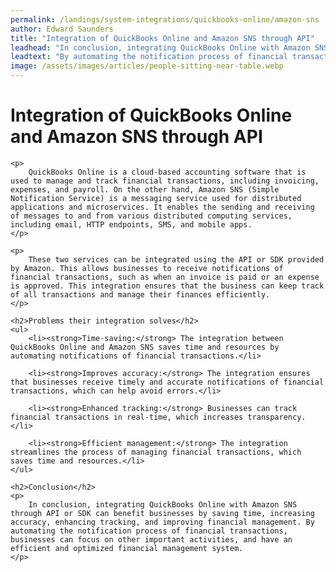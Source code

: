 ```yaml
---
permalink: /landings/system-integrations/quickbooks-online/amazon-sns
author: Edward Saunders
title: "Integration of QuickBooks Online and Amazon SNS through API"
leadhead: "In conclusion, integrating QuickBooks Online with Amazon SNS through API or SDK can benefit businesses by saving time, increasing accuracy, enhancing tracking, and improving financial management"
leadtext: "By automating the notification process of financial transactions, businesses can focus on other important activities, and have an efficient and optimized financial management system."
image: /assets/images/articles/people-sitting-near-table.webp
---
```

<div class="arttext">	<h1>Integration of QuickBooks Online and Amazon SNS through API</h1>
	
	<p>
		QuickBooks Online is a cloud-based accounting software that is used to manage and track financial transactions, including invoicing, expenses, and payroll. On the other hand, Amazon SNS (Simple Notification Service) is a messaging service used for distributed applications and microservices. It enables the sending and receiving of messages to and from various distributed computing services, including email, HTTP endpoints, SMS, and mobile apps.
	</p>
	
	<p>
		These two services can be integrated using the API or SDK provided by Amazon. This allows businesses to receive notifications of financial transactions, such as when an invoice is paid or an expense is approved. This integration ensures that the business can keep track of all transactions and manage their finances efficiently.
	</p>
	
	<h2>Problems their integration solves</h2>
	<ul>
		<li><strong>Time-saving:</strong> The integration between QuickBooks Online and Amazon SNS saves time and resources by automating notifications of financial transactions.</li>

		<li><strong>Improves accuracy:</strong> The integration ensures that businesses receive timely and accurate notifications of financial transactions, which can help avoid errors.</li>

		<li><strong>Enhanced tracking:</strong> Businesses can track financial transactions in real-time, which increases transparency.</li>

		<li><strong>Efficient management:</strong> The integration streamlines the process of managing financial transactions, which saves time and resources.</li>
	</ul>
	
	<h2>Conclusion</h2>
	<p>
		In conclusion, integrating QuickBooks Online with Amazon SNS through API or SDK can benefit businesses by saving time, increasing accuracy, enhancing tracking, and improving financial management. By automating the notification process of financial transactions, businesses can focus on other important activities, and have an efficient and optimized financial management system. 
	</p>
</div>